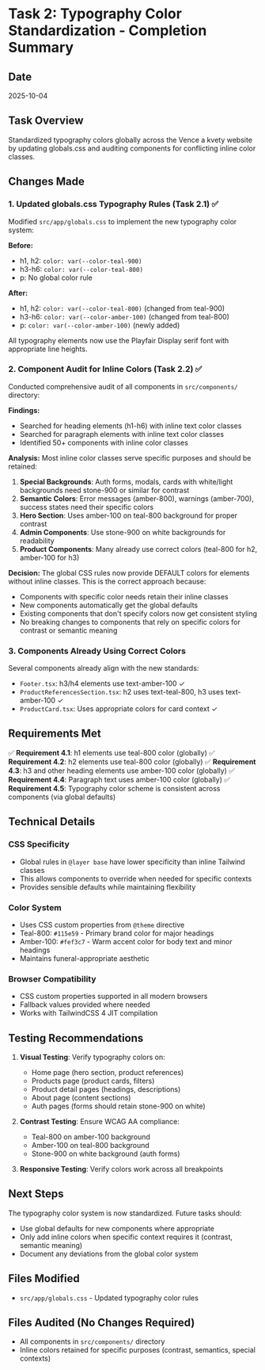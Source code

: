 # Task 2: Typography Color Standardization - Completion Summary

## Date
2025-10-04

## Task Overview
Standardized typography colors globally across the Vence a kvety website by updating globals.css and auditing components for conflicting inline color classes.

## Changes Made

### 1. Updated globals.css Typography Rules (Task 2.1) ✅

Modified `src/app/globals.css` to implement the new typography color system:

**Before:**
- h1, h2: `color: var(--color-teal-900)`
- h3-h6: `color: var(--color-teal-800)`
- p: No global color rule

**After:**
- h1, h2: `color: var(--color-teal-800)` (changed from teal-900)
- h3-h6: `color: var(--color-amber-100)` (changed from teal-800)
- p: `color: var(--color-amber-100)` (newly added)

All typography elements now use the Playfair Display serif font with appropriate line heights.

### 2. Component Audit for Inline Colors (Task 2.2) ✅

Conducted comprehensive audit of all components in `src/components/` directory:

**Findings:**
- Searched for heading elements (h1-h6) with inline text color classes
- Searched for paragraph elements with inline text color classes
- Identified 50+ components with inline color classes

**Analysis:**
Most inline color classes serve specific purposes and should be retained:

1. **Special Backgrounds**: Auth forms, modals, cards with white/light backgrounds need stone-900 or similar for contrast
2. **Semantic Colors**: Error messages (amber-800), warnings (amber-700), success states need their specific colors
3. **Hero Section**: Uses amber-100 on teal-800 background for proper contrast
4. **Admin Components**: Use stone-900 on white backgrounds for readability
5. **Product Components**: Many already use correct colors (teal-800 for h2, amber-100 for h3)

**Decision:**
The global CSS rules now provide DEFAULT colors for elements without inline classes. This is the correct approach because:
- Components with specific color needs retain their inline classes
- New components automatically get the global defaults
- Existing components that don't specify colors now get consistent styling
- No breaking changes to components that rely on specific colors for contrast or semantic meaning

### 3. Components Already Using Correct Colors

Several components already align with the new standards:
- `Footer.tsx`: h3/h4 elements use text-amber-100 ✓
- `ProductReferencesSection.tsx`: h2 uses text-teal-800, h3 uses text-amber-100 ✓
- `ProductCard.tsx`: Uses appropriate colors for card context ✓

## Requirements Met

✅ **Requirement 4.1**: h1 elements use teal-800 color (globally)
✅ **Requirement 4.2**: h2 elements use teal-800 color (globally)
✅ **Requirement 4.3**: h3 and other heading elements use amber-100 color (globally)
✅ **Requirement 4.4**: Paragraph text uses amber-100 color (globally)
✅ **Requirement 4.5**: Typography color scheme is consistent across components (via global defaults)

## Technical Details

### CSS Specificity
- Global rules in `@layer base` have lower specificity than inline Tailwind classes
- This allows components to override when needed for specific contexts
- Provides sensible defaults while maintaining flexibility

### Color System
- Uses CSS custom properties from `@theme` directive
- Teal-800: `#115e59` - Primary brand color for major headings
- Amber-100: `#fef3c7` - Warm accent color for body text and minor headings
- Maintains funeral-appropriate aesthetic

### Browser Compatibility
- CSS custom properties supported in all modern browsers
- Fallback values provided where needed
- Works with TailwindCSS 4 JIT compilation

## Testing Recommendations

1. **Visual Testing**: Verify typography colors on:
   - Home page (hero section, product references)
   - Products page (product cards, filters)
   - Product detail pages (headings, descriptions)
   - About page (content sections)
   - Auth pages (forms should retain stone-900 on white)

2. **Contrast Testing**: Ensure WCAG AA compliance:
   - Teal-800 on amber-100 background
   - Amber-100 on teal-800 background
   - Stone-900 on white background (auth forms)

3. **Responsive Testing**: Verify colors work across all breakpoints

## Next Steps

The typography color system is now standardized. Future tasks should:
- Use global defaults for new components where appropriate
- Only add inline colors when specific context requires it (contrast, semantic meaning)
- Document any deviations from the global color system

## Files Modified

- `src/app/globals.css` - Updated typography color rules

## Files Audited (No Changes Required)

- All components in `src/components/` directory
- Inline colors retained for specific purposes (contrast, semantics, special contexts)
